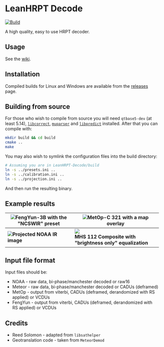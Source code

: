 # LeanHRPT Decode

[![Build](https://github.com/Xerbo/LeanHRPT-Decode/actions/workflows/build.yml/badge.svg)](https://github.com/Xerbo/LeanHRPT-Decode/actions/workflows/build.yml)

A high quality, easy to use HRPT decoder.

## Usage

See the [wiki](https://github.com/Xerbo/LeanHRPT-Decode/wiki).

## Installation

Compiled builds for Linux and Windows are available from the [releases](https://github.com/Xerbo/LeanHRPT-Decode/releases) page.

## Building from source

For those who wish to compile from source you will need `qtbase5-dev` (at least 5.14), [`libcorrect`](https://github.com/quiet/libcorrect), [`muparser`](https://github.com/beltoforion/muparser) and [`libpredict`](https://github.com/la1k/libpredict) installed. After that you can compile with:

```sh
mkdir build && cd build
cmake ..
make
```

You may also wish to symlink the configuration files into the build directory:

```sh
# Assuming you are in LeanHRPT-Decode/build
ln -s ../presets.ini ..
ln -s ../calibration.ini ..
ln -s ../projection.ini ..
```

And then run the resulting binary.

## Example results

|![](images/fy.webp)FengYun-3B with the "NCSWIR" preset|![](images/metop.webp)MetOp-C 321 with a map overlay|
 -|-
|![](images/ir.webp)**Projected NOAA IR image**|![](images/mhs.png)<br/>**MHS 112 Composite with "brightness only" equalization**|


## Input file format

Input files should be:

 - NOAA - raw data, bi-phase/manchester decoded or raw16
 - Meteor - raw data, bi-phase/manchester decoded or CADUs (deframed)
 - MetOp - output from viterbi, CADUs (deframed, derandomized with RS applied) or VCDUs
 - FengYun - output from viterbi, CADUs (deframed, derandomized with RS applied) or VCDUs

## Credits

 - Reed Solomon - adapted from `libsathelper`
 - Geotranslation code - taken from `MeteorDemod`
